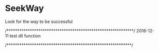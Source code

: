 # SeekWay
Look for the way to be successful

/************************************************************/
2016-12-11
test dll function

/***********************************************************/
